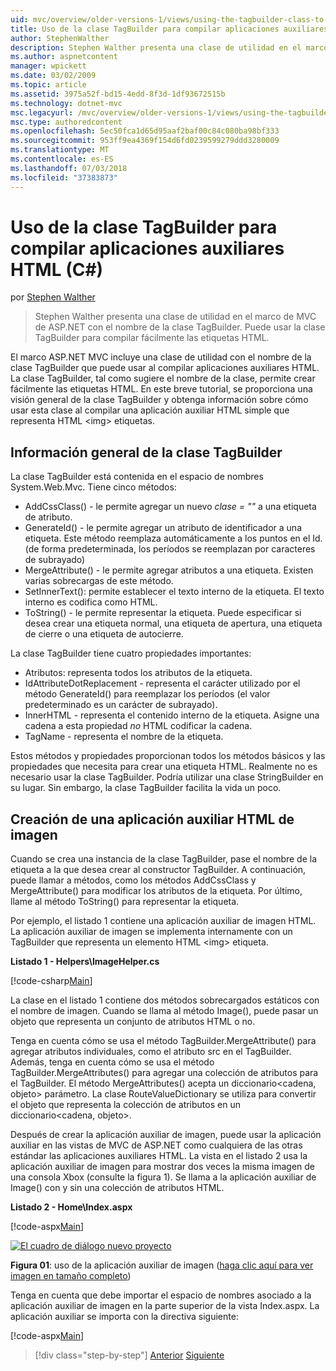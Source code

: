 ```yaml
---
uid: mvc/overview/older-versions-1/views/using-the-tagbuilder-class-to-build-html-helpers-cs
title: Uso de la clase TagBuilder para compilar aplicaciones auxiliares HTML (C#) | Microsoft Docs
author: StephenWalther
description: Stephen Walther presenta una clase de utilidad en el marco de MVC de ASP.NET con el nombre de la clase TagBuilder. Puede usar la clase TagBuilder para fácilmente...
ms.author: aspnetcontent
manager: wpickett
ms.date: 03/02/2009
ms.topic: article
ms.assetid: 3975a52f-bd15-4edd-8f3d-1df93672515b
ms.technology: dotnet-mvc
msc.legacyurl: /mvc/overview/older-versions-1/views/using-the-tagbuilder-class-to-build-html-helpers-cs
msc.type: authoredcontent
ms.openlocfilehash: 5ec50fca1d65d95aaf2baf00c84c080ba98bf333
ms.sourcegitcommit: 953ff9ea4369f154d6fd0239599279ddd3280009
ms.translationtype: MT
ms.contentlocale: es-ES
ms.lasthandoff: 07/03/2018
ms.locfileid: "37383873"
---
```

<a name="using-the-tagbuilder-class-to-build-html-helpers-c"></a>Uso de la clase TagBuilder para compilar aplicaciones auxiliares HTML (C#)
====================
por [Stephen Walther](https://github.com/StephenWalther)

> Stephen Walther presenta una clase de utilidad en el marco de MVC de ASP.NET con el nombre de la clase TagBuilder. Puede usar la clase TagBuilder para compilar fácilmente las etiquetas HTML.


El marco ASP.NET MVC incluye una clase de utilidad con el nombre de la clase TagBuilder que puede usar al compilar aplicaciones auxiliares HTML. La clase TagBuilder, tal como sugiere el nombre de la clase, permite crear fácilmente las etiquetas HTML. En este breve tutorial, se proporciona una visión general de la clase TagBuilder y obtenga información sobre cómo usar esta clase al compilar una aplicación auxiliar HTML simple que representa HTML &lt;img&gt; etiquetas.

## <a name="overview-of-the-tagbuilder-class"></a>Información general de la clase TagBuilder

La clase TagBuilder está contenida en el espacio de nombres System.Web.Mvc. Tiene cinco métodos:

- AddCssClass() - le permite agregar un nuevo *clase = ""* a una etiqueta de atributo.
- GenerateId() - le permite agregar un atributo de identificador a una etiqueta. Este método reemplaza automáticamente a los puntos en el Id. (de forma predeterminada, los períodos se reemplazan por caracteres de subrayado)
- MergeAttribute() - le permite agregar atributos a una etiqueta. Existen varias sobrecargas de este método.
- SetInnerText(): permite establecer el texto interno de la etiqueta. El texto interno es codifica como HTML.
- ToString() - le permite representar la etiqueta. Puede especificar si desea crear una etiqueta normal, una etiqueta de apertura, una etiqueta de cierre o una etiqueta de autocierre.
  

La clase TagBuilder tiene cuatro propiedades importantes:

- Atributos: representa todos los atributos de la etiqueta.
- IdAttributeDotReplacement - representa el carácter utilizado por el método GenerateId() para reemplazar los períodos (el valor predeterminado es un carácter de subrayado).
- InnerHTML - representa el contenido interno de la etiqueta. Asigne una cadena a esta propiedad *no* HTML codificar la cadena.
- TagName - representa el nombre de la etiqueta.

Estos métodos y propiedades proporcionan todos los métodos básicos y las propiedades que necesita para crear una etiqueta HTML. Realmente no es necesario usar la clase TagBuilder. Podría utilizar una clase StringBuilder en su lugar. Sin embargo, la clase TagBuilder facilita la vida un poco.

## <a name="creating-an-image-html-helper"></a>Creación de una aplicación auxiliar HTML de imagen

Cuando se crea una instancia de la clase TagBuilder, pase el nombre de la etiqueta a la que desea crear al constructor TagBuilder. A continuación, puede llamar a métodos, como los métodos AddCssClass y MergeAttribute() para modificar los atributos de la etiqueta. Por último, llame al método ToString() para representar la etiqueta.

Por ejemplo, el listado 1 contiene una aplicación auxiliar de imagen HTML. La aplicación auxiliar de imagen se implementa internamente con un TagBuilder que representa un elemento HTML &lt;img&gt; etiqueta.

**Listado 1 - Helpers\ImageHelper.cs**

[!code-csharp[Main](using-the-tagbuilder-class-to-build-html-helpers-cs/samples/sample1.cs)]

La clase en el listado 1 contiene dos métodos sobrecargados estáticos con el nombre de imagen. Cuando se llama al método Image(), puede pasar un objeto que representa un conjunto de atributos HTML o no.

Tenga en cuenta cómo se usa el método TagBuilder.MergeAttribute() para agregar atributos individuales, como el atributo src en el TagBuilder. Además, tenga en cuenta cómo se usa el método TagBuilder.MergeAttributes() para agregar una colección de atributos para el TagBuilder. El método MergeAttributes() acepta un diccionario&lt;cadena, objeto&gt; parámetro. La clase RouteValueDictionary se utiliza para convertir el objeto que representa la colección de atributos en un diccionario&lt;cadena, objeto&gt;.

Después de crear la aplicación auxiliar de imagen, puede usar la aplicación auxiliar en las vistas de MVC de ASP.NET como cualquiera de las otras estándar las aplicaciones auxiliares HTML. La vista en el listado 2 usa la aplicación auxiliar de imagen para mostrar dos veces la misma imagen de una consola Xbox (consulte la figura 1). Se llama a la aplicación auxiliar de Image() con y sin una colección de atributos HTML.

**Listado 2 - Home\Index.aspx**

[!code-aspx[Main](using-the-tagbuilder-class-to-build-html-helpers-cs/samples/sample2.aspx)]


[![El cuadro de diálogo nuevo proyecto](using-the-tagbuilder-class-to-build-html-helpers-cs/_static/image1.jpg)](using-the-tagbuilder-class-to-build-html-helpers-cs/_static/image1.png)

**Figura 01**: uso de la aplicación auxiliar de imagen ([haga clic aquí para ver imagen en tamaño completo](using-the-tagbuilder-class-to-build-html-helpers-cs/_static/image2.png))


Tenga en cuenta que debe importar el espacio de nombres asociado a la aplicación auxiliar de imagen en la parte superior de la vista Index.aspx. La aplicación auxiliar se importa con la directiva siguiente:

[!code-aspx[Main](using-the-tagbuilder-class-to-build-html-helpers-cs/samples/sample3.aspx)]

> [!div class="step-by-step"]
> [Anterior](creating-custom-html-helpers-cs.md)
> [Siguiente](creating-page-layouts-with-view-master-pages-cs.md)
